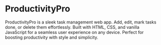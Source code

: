 # ProductivityPro
ProductivityPro is a sleek task management web app. Add, edit, mark tasks done, or delete them effortlessly. Built with HTML, CSS, and vanilla JavaScript for a seamless user experience on any device. Perfect for boosting productivity with style and simplicity.
